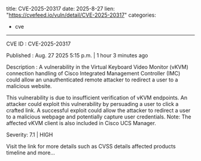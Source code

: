  
title: CVE-2025-20317
date: 2025-8-27
lien: "https://cvefeed.io/vuln/detail/CVE-2025-20317"
categories:
  - cve
---

CVE ID : CVE-2025-20317

Published :  Aug. 27
2025
5:15 p.m. | 1 hour
3 minutes ago

Description : A vulnerability in the Virtual Keyboard Video Monitor (vKVM) connection handling of Cisco Integrated Management Controller (IMC) could allow an unauthenticated
remote attacker to redirect a user to a malicious website.

This vulnerability is due to insufficient verification of vKVM endpoints. An attacker could exploit this vulnerability by persuading a user to click a crafted link. A successful exploit could allow the attacker to redirect a user to a malicious webpage and potentially capture user credentials.
Note: The affected vKVM client is also included in Cisco UCS Manager.

Severity: 7.1 | HIGH

Visit the link for more details
such as CVSS details
affected products
timeline
and more...
